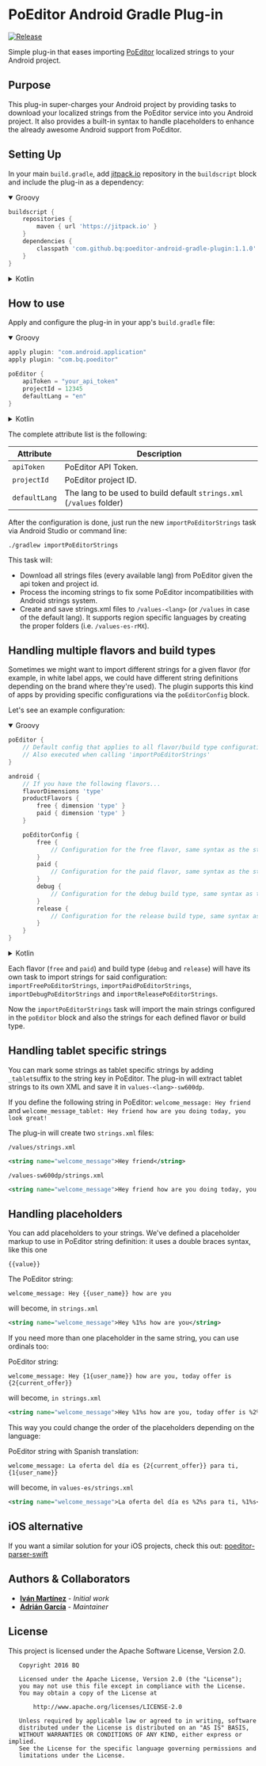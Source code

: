 # PoEditor Android Gradle Plug-in
[![Release](https://jitpack.io/v/bq/poeditor-android-gradle-plugin.svg)](https://jitpack.io/#bq/poeditor-android-gradle-plugin)

Simple plug-in that eases importing [PoEditor](https://poeditor.com) localized strings to your Android project.

## Purpose
This plug-in super-charges your Android project by providing tasks to download your localized strings from the PoEditor service into you Android project.
It also provides a built-in syntax to handle placeholders to enhance the already awesome Android support from PoEditor.

## Setting Up
In your main `build.gradle`, add [jitpack.io](https://jitpack.io/) repository in the `buildscript` block and include the plug-in as a dependency:

<details open><summary>Groovy</summary>

```groovy
buildscript {
    repositories { 
        maven { url 'https://jitpack.io' }
    }
    dependencies {
        classpath 'com.github.bq:poeditor-android-gradle-plugin:1.1.0'
    }
}
```

</details>

<details><summary>Kotlin</summary>

```kt
buildscript {
    repositories { 
        maven("https://jitpack.io")
    }
    dependencies {
        classpath("com.github.bq:poeditor-android-gradle-plugin:1.1.0")
    }
}
```

</details>

## How to use
Apply and configure the plug-in in your app's `build.gradle` file:
<details open><summary>Groovy</summary>

```groovy
apply plugin: "com.android.application"
apply plugin: "com.bq.poeditor"

poEditor {
    apiToken = "your_api_token"
    projectId = 12345
    defaultLang = "en"
}
```

</details>

<details><summary>Kotlin</summary>

```kt
plugins {
    id "com.android.application"
    id "com.bq.poeditor"
}

poEditor {
    apiToken = "your_api_token"
    projectId = 12345
    defaultLang = "en"
}
```

</details>

The complete attribute list is the following:

Attribute                     | Description
------------------------------|-----------------------------------------
```apiToken```                | PoEditor API Token.
```projectId```               | PoEditor project ID.
```defaultLang```             | The lang to be used to build default ```strings.xml``` (```/values``` folder)

After the configuration is done, just run the new ```importPoEditorStrings``` task via Android Studio or command line:

```
./gradlew importPoEditorStrings
```

This task will:
* Download all strings files (every available lang) from PoEditor given the api token and project id.
* Process the incoming strings to fix some PoEditor incompatibilities with Android strings system. 
* Create and save strings.xml files to ```/values-<lang>``` (or ```/values``` in case of the default lang). It supports
region specific languages by creating the proper folders (i.e. ```/values-es-rMX```).

## Handling multiple flavors and build types

Sometimes we might want to import different strings for a given flavor (for example, in white label apps, we could have
different string definitions depending on the brand where they're used). The plugin supports this kind of apps by providing
specific configurations via the `poEditorConfig` block.

Let's see an example configuration:

<details open><summary>Groovy</summary>

```groovy
poEditor {
    // Default config that applies to all flavor/build type configurations. 
    // Also executed when calling 'importPoEditorStrings'
}

android {
    // If you have the following flavors...
    flavorDimensions 'type'
    productFlavors {
        free { dimension 'type' }
        paid { dimension 'type' }
    }

    poEditorConfig {
        free {
            // Configuration for the free flavor, same syntax as the standard 'poEditor' block
        }
        paid {
            // Configuration for the paid flavor, same syntax as the standard 'poEditor' block
        }
        debug {
            // Configuration for the debug build type, same syntax as the standard 'poEditor' block
        }
        release {
            // Configuration for the release build type, same syntax as the standard 'poEditor' block
        }
    }
}
```

</details>

<details><summary>Kotlin</summary>

```kt
poEditor {
    // Default config that applies to all flavor/build type configurations. 
    // Also executed when calling 'importPoEditorStrings'
}

android {
    // If you have the following flavors...
    flavorDimensions("type")

    productFlavors {
        register("free") { setDimension("type") }
        register("paid") { setDimension("type") }
    }

    poEditorConfig {
        register("free") {
            // Configuration for the free flavor, same syntax as the standard 'poEditor' block
        }
        register("paid") {
            // Configuration for the paid flavor, same syntax as the standard 'poEditor' block
        }
        register("debug") {
            // Configuration for the debug build type, same syntax as the standard 'poEditor' block
        }
        register("release") {
            // Configuration for the release build type, same syntax as the standard 'poEditor' block
        }
    }
}
```

</details>

Each flavor (`free` and `paid`) and build type (`debug` and `release`) will have its own task to import strings for said
configuration: `importFreePoEditorStrings`, `importPaidPoEditorStrings`, `importDebugPoEditorStrings` and 
`importReleasePoEditorStrings`.

Now the `importPoEditorStrings` task will import the main strings configured in the `poEditor` block and also the
strings for each defined flavor or build type.


## Handling tablet specific strings

You can mark some strings as tablet specific strings by adding ```_tablet```suffix to the string key in PoEditor. 
The plug-in will extract tablet strings to its own XML and save it in ```values-<lang>-sw600dp```.

If you define the following string in PoEditor:
```welcome_message: Hey friend``` and ```welcome_message_tablet: Hey friend how are you doing today, you look great!```

The plug-in will create two `strings.xml` files:

`/values/strings.xml`
```xml
<string name="welcome_message">Hey friend</string>
```

`/values-sw600dp/strings.xml`
```xml
<string name="welcome_message">Hey friend how are you doing today, you look great!</string>
```

## Handling placeholders
You can add placeholders to your strings. We've defined a placeholder markup to use in PoEditor string definition: it uses a double braces syntax, like this one

```
{{value}}
```

The PoEditor string:

```
welcome_message: Hey {{user_name}} how are you
``` 

will become, in `strings.xml`

```xml
<string name="welcome_message">Hey %1%s how are you</string>
```

If you need more than one placeholder in the same string, you can use ordinals too:

PoEditor string:

```
welcome_message: Hey {1{user_name}} how are you, today offer is {2{current_offer}}
``` 

will become, `in strings.xml`

```xml
<string name="welcome_message">Hey %1%s how are you, today offer is %2%s</string>
```

This way you could change the order of the placeholders depending on the language:

PoEditor string with Spanish translation:

```
welcome_message: La oferta del día es {2{current_offer}} para ti, {1{user_name}}
``` 

will become, in `values-es/strings.xml`

```xml
<string name="welcome_message">La oferta del día es %2%s para ti, %1%s</string>
```

## iOS alternative
If you want a similar solution for your iOS projects, check this out: [poeditor-parser-swift](https://github.com/bq/poeditor-parser-swift)

## Authors & Collaborators
* **[Iván Martínez](https://github.com/imartinez)** - *Initial work*
* **[Adrián García](https://github.com/adriangl)** - *Maintainer*

## License
This project is licensed under the Apache Software License, Version 2.0.
```
   Copyright 2016 BQ

   Licensed under the Apache License, Version 2.0 (the "License");
   you may not use this file except in compliance with the License.
   You may obtain a copy of the License at

       http://www.apache.org/licenses/LICENSE-2.0

   Unless required by applicable law or agreed to in writing, software
   distributed under the License is distributed on an "AS IS" BASIS,
   WITHOUT WARRANTIES OR CONDITIONS OF ANY KIND, either express or implied.
   See the License for the specific language governing permissions and
   limitations under the License.
```
